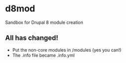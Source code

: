 d8mod
=====

Sandbox for Drupal 8 module creation


All has changed!
----------------

* Put the non-core modules in <ROOT>/modules (yes you can!)
* The .info file became .info.yml
